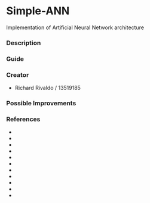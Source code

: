 # Simple-ANN

Implementation of Artificial Neural Network architecture

### Description

### Guide

### Creator

-   Richard Rivaldo / 13519185

### Possible Improvements

### References

-   []()
-   []()
-   []()
-   []()
-   []()
-   []()
-   []()
-   []()
-   []()
-   []()
-   []()
